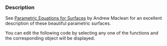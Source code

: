 ### Description
See [Parametric Equations for Surfaces](http://www.vtk.org/wp-content/uploads/2015/11/ParametricSurfaces.pdf) by Andrew Maclean for an excellent description of these beautiful parametric surfaces.

You can edit the following code by selecting any one of the functions and the corresponding object will be displayed.